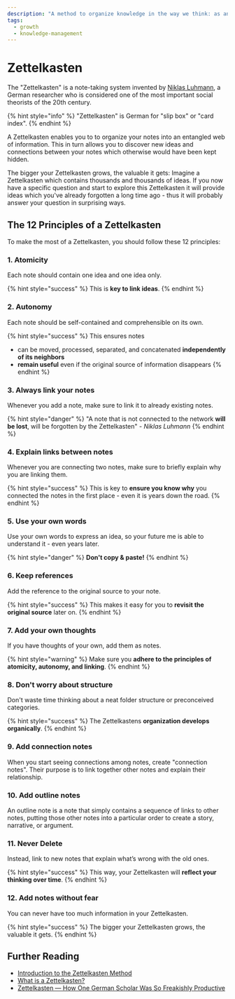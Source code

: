```yaml
---
description: "A method to organize knowledge in the way we think: as an entangled web of information."
tags:
  - growth
  - knowledge-management
---
```


# Zettelkasten

The "Zettelkasten" is a note-taking system invented by [Niklas Luhmann](https://en.wikipedia.org/wiki/Niklas_Luhmann), a German researcher who is considered
one of the most important social theorists of the 20th century.

{% hint style="info" %}
"Zettelkasten" is German for "slip box" or "card index".
{% endhint %}

A Zettelkasten enables you to to organize your notes into an entangled web of information. This in turn allows you to discover
new ideas and connections between your notes which otherwise would have been kept hidden.

The bigger your Zettelkasten grows, the valuable it gets: Imagine a Zettelkasten which contains thousands and thousands of ideas.
If you now have a specific question and start to explore this Zettelkasten it will provide ideas which you've already forgotten a long time ago -
thus it will probably answer your question in surprising ways.

## The 12 Principles of a Zettelkasten

To make the most of a Zettelkasten, you should follow these 12 principles:

### 1. Atomicity

Each note should contain one idea and one idea only.

{% hint style="success" %}
This is **key to link ideas**.
{% endhint %}

### 2. Autonomy

Each note should be self-contained and comprehensible on its own.

{% hint style="success" %}
This ensures notes

- can be moved, processed, separated, and concatenated **independently of its neighbors**
- **remain useful** even if the original source of information disappears
{% endhint %}

### 3. Always link your notes

Whenever you add a note, make sure to link it to already existing notes.

{% hint style="danger" %}
"A note that is not connected to the network **will be lost**, will be forgotten by the Zettelkasten" _- Niklas Luhmann_
{% endhint %}

### 4. Explain links between notes

Whenever you are connecting two notes, make sure to briefly explain why you are linking them.

{% hint style="success" %}
This is key to **ensure you know why** you connected the notes in the first place - even it is years down the road.
{% endhint %}

### 5. Use your own words

Use your own words to express an idea, so your future me is able to understand it - even years later.

{% hint style="danger" %}
**Don't copy & paste!**
{% endhint %}

### 6. Keep references

Add the reference to the original source to your note.

{% hint style="success" %}
This makes it easy for you to **revisit the original source** later on.
{% endhint %}

### 7. Add your own thoughts

If you have thoughts of your own, add them as notes.

{% hint style="warning" %}
Make sure you **adhere to the principles of atomicity, autonomy, and linking**.
{% endhint %}

### 8. Don't worry about structure

Don't waste time thinking about a neat folder structure or preconceived categories.

{% hint style="success" %}
The Zettelkastens **organization develops organically**.
{% endhint %}

### 9. Add connection notes

When you start seeing connections among notes, create "connection notes".
Their purpose is to link together other notes and explain their relationship.

### 10. Add outline notes

An outline note is a note that simply contains a sequence of links to other notes, putting those other notes
into a particular order to create a story, narrative, or argument.

### 11. Never Delete

Instead, link to new notes that explain what’s wrong with the old ones.

{% hint style="success" %}
This way, your Zettelkasten will **reflect your thinking over time**.
{% endhint %}

### 12. Add notes without fear

You can never have too much information in your Zettelkasten.

{% hint style="success" %}
The bigger your Zettelkasten grows, the valuable it gets.
{% endhint %}

## Further Reading

- [Introduction to the Zettelkasten Method](https://zettelkasten.de/introduction/)
- [What is a Zettelkasten?](https://www.reddit.com/r/Zettelkasten/comments/b566a4/what_is_a_zettelkasten/)
- [Zettelkasten — How One German Scholar Was So Freakishly Productive](https://writingcooperative.com/zettelkasten-how-one-german-scholar-was-so-freakishly-productive-997e4e0ca125)